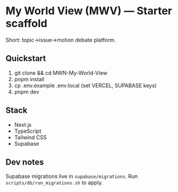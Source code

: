 # My World View (MWV) — Starter scaffold

Short: topic→issue→motion debate platform.

## Quickstart

1. git clone <repo> && cd MWN-My-World-View
2. pnpm install
3. cp .env.example .env.local (set VERCEL, SUPABASE keys)
4. pnpm dev

## Stack

- Next.js
- TypeScript
- Tailwind CSS
- Supabase

## Dev notes

Supabase migrations live in `supabase/migrations`. Run `scripts/db/run_migrations.sh` to apply.
